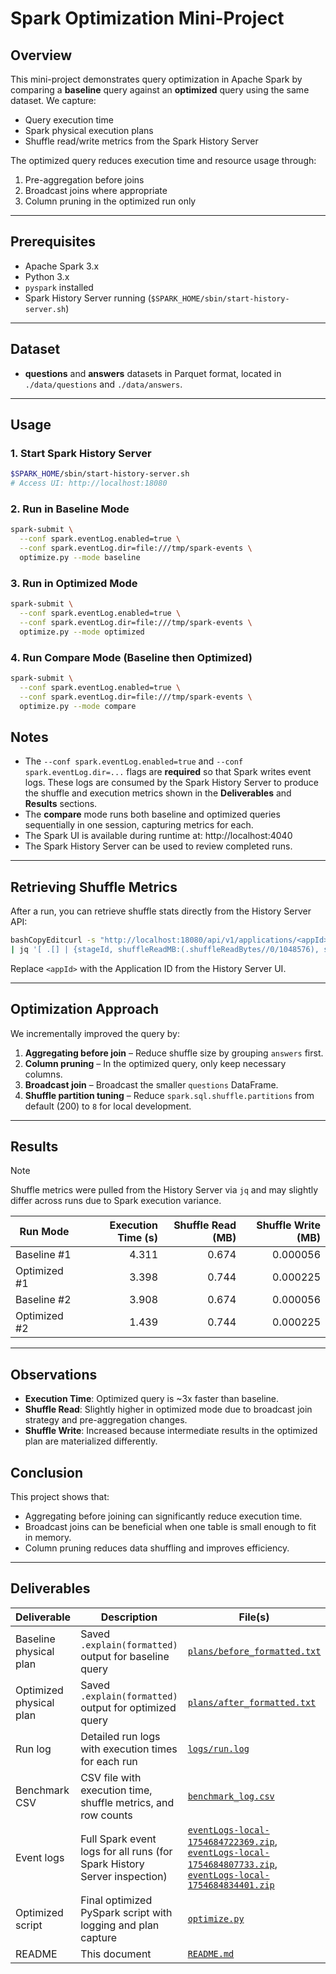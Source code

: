 # Spark Optimization Mini-Project

## Overview

This mini-project demonstrates query optimization in Apache Spark by comparing a **baseline** query against an **optimized** query using the same dataset.
 We capture:

- Query execution time
- Spark physical execution plans
- Shuffle read/write metrics from the Spark History Server

The optimized query reduces execution time and resource usage through:

1. Pre-aggregation before joins
2. Broadcast joins where appropriate
3. Column pruning in the optimized run only

------

## Prerequisites
- Apache Spark 3.x
- Python 3.x
- `pyspark` installed
- Spark History Server running (`$SPARK_HOME/sbin/start-history-server.sh`)

------

## Dataset

- **questions** and **answers** datasets in Parquet format, located in `./data/questions` and `./data/answers`.

------

## Usage

### 1. Start Spark History Server

```bash
$SPARK_HOME/sbin/start-history-server.sh
# Access UI: http://localhost:18080
```

### 2. Run in Baseline Mode

```bash
spark-submit \
  --conf spark.eventLog.enabled=true \
  --conf spark.eventLog.dir=file:///tmp/spark-events \
  optimize.py --mode baseline
```

### 3. Run in Optimized Mode

```bash
spark-submit \
  --conf spark.eventLog.enabled=true \
  --conf spark.eventLog.dir=file:///tmp/spark-events \
  optimize.py --mode optimized
```

### 4. Run Compare Mode (Baseline then Optimized)

```bash
spark-submit \
  --conf spark.eventLog.enabled=true \
  --conf spark.eventLog.dir=file:///tmp/spark-events \
  optimize.py --mode compare
```

## Notes

- The `--conf spark.eventLog.enabled=true` and `--conf spark.eventLog.dir=...` flags are **required** so that Spark writes event logs. These logs are consumed by the Spark History Server to produce the shuffle and execution metrics shown in the **Deliverables** and **Results** sections.
- The **compare** mode runs both baseline and optimized queries sequentially in one session, capturing metrics for each.
- The Spark UI is available during runtime at: http://localhost:4040
- The Spark History Server can be used to review completed runs.


------

## Retrieving Shuffle Metrics

After a run, you can retrieve shuffle stats directly from the History Server API:

```bash
bashCopyEditcurl -s "http://localhost:18080/api/v1/applications/<appId>/stages" \
| jq '[ .[] | {stageId, shuffleReadMB:(.shuffleReadBytes//0/1048576), shuffleWriteMB:(.shuffleWriteBytes//0/1048576)} ]'
```

Replace `<appId>` with the Application ID from the History Server UI.

---

## Optimization Approach
We incrementally improved the query by:
1. **Aggregating before join** – Reduce shuffle size by grouping `answers` first.
2. **Column pruning** – In the optimized query, only keep necessary columns.
3. **Broadcast join** – Broadcast the smaller `questions` DataFrame.
4. **Shuffle partition tuning** – Reduce `spark.sql.shuffle.partitions` from default (200) to `8` for local development.


---

## Results

> [!NOTE]
>
> Shuffle metrics were pulled from the History Server via `jq` and may slightly differ across runs due to Spark execution variance.

| Run Mode     | Execution Time (s) | Shuffle Read (MB) | Shuffle Write (MB) |
| ------------ | -----------------: | ----------------: | -----------------: |
| Baseline #1  |              4.311 |             0.674 |           0.000056 |
| Optimized #1 |              3.398 |             0.744 |           0.000225 |
| Baseline #2  |              3.908 |             0.674 |           0.000056 |
| Optimized #2 |              1.439 |             0.744 |           0.000225 |



------

## Observations

- **Execution Time**: Optimized query is ~3x faster than baseline.
- **Shuffle Read**: Slightly higher in optimized mode due to broadcast join strategy and pre-aggregation changes.
- **Shuffle Write**: Increased because intermediate results in the optimized plan are materialized differently.

## Conclusion

This project shows that:

- Aggregating before joining can significantly reduce execution time.
- Broadcast joins can be beneficial when one table is small enough to fit in memory.
- Column pruning reduces data shuffling and improves efficiency.

---

## Deliverables

| Deliverable             | Description                                                  | File(s)                                                      |
| ----------------------- | ------------------------------------------------------------ | ------------------------------------------------------------ |
| Baseline physical plan  | Saved `.explain(formatted)` output for baseline query        | [`plans/before_formatted.txt`](plans/before_formatted.txt)   |
| Optimized physical plan | Saved `.explain(formatted)` output for optimized query       | [`plans/after_formatted.txt`](plans/after_formatted.txt)     |
| Run log                 | Detailed run logs with execution times for each run          | [`logs/run.log`](logs/run.log)                               |
| Benchmark CSV           | CSV file with execution time, shuffle metrics, and row counts | [`benchmark_log.csv`](benchmark_log.csv)                     |
| Event logs              | Full Spark event logs for all runs (for Spark History Server inspection) | [`eventLogs-local-1754684722369.zip`](eventLogs-local-1754684722369.zip), [`eventLogs-local-1754684807733.zip`](eventLogs-local-1754684807733.zip), [`eventLogs-local-1754684834401.zip`](eventLogs-local-1754684834401.zip) |
| Optimized script        | Final optimized PySpark script with logging and plan capture | [`optimize.py`](optimize.py)                                 |
| README                  | This document                                                | [`README.md`](README.md)                                     |
